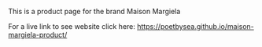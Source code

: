 This is a product page for the brand Maison Margiela

For a live link to see website click here: https://poetbysea.github.io/maison-margiela-product/
